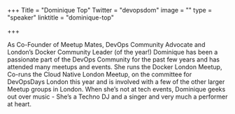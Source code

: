 +++
Title = "Dominique Top"
Twitter = "devopsdom"
image = ""
type = "speaker"
linktitle = "dominique-top"

+++

As Co-Founder of Meetup Mates, DevOps Community Advocate and London’s Docker Community Leader (of the year!) Dominique has been a passionate part of the DevOps Community for the past few years and has attended many meetups and events. She runs the Docker London Meetup, Co-runs the Cloud Native London Meetup, on the committee for DevOpsDays London this year and is involved with a few of the other larger Meetup groups in London. When she’s not at tech events, Dominique geeks out over music - She’s a Techno DJ and a singer and very much a performer at heart.


